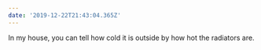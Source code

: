 ```yaml
---
date: '2019-12-22T21:43:04.365Z'
---
```


In my house, you can tell how cold it is outside by how hot the radiators are.
